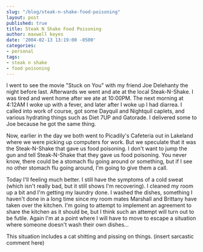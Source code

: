 ```yaml
---
slug: "/blog/steak-n-shake-food-poisoning"
layout: post
published: true
title: Steak N Shake Food Poisoning
author: maxwell keyes
date: '2004-02-13 13:19:00 -0500'
categories:
- personal
tags:
- steak n shake
- food poisoning
---
```


I went to see the movie "Stuck on You" with my friend Joe Delehanty the night
before last. Afterwards we went and ate at the local Steak-N-Shake. I was tired
and went home after we ate at 10:00PM. The next morning at 4:12AM I woke up with
a fever, and later after I woke up I had diarrea. I called into work of course,
got some Dayquil and Nightquil caplets, and various hydrating things such as
Diet 7UP and Gatorade. I delivered some to Joe because he got the same thing.

Now, earlier in the day we both went to Picadily's Cafeteria out in Lakeland
where we were picking up computers for work. But we speculate that it was the
Steak-N-Shake that gave us food poisoning. I don't want to jump the gun and tell
Steak-N-Shake that they gave us food poisoning. You never know, there could be a
stomach flu going around or something, but if I see no other stomach flu going
around, I'm going to give them a call.

Today I'll feeling much better. I still have the symptoms of a cold sweat (which
isn't really bad, but it still shows I'm recovering). I cleaned my room up a bit
and I'm getting my laundry done. I washed the dishes, something I haven't done
in a long time since my room mates Marshall and Brittany have taken over the
kitchen. I'm going to attempt to implement an agreement to share the kitchen as
it should be, but I think such an attempt will turn out to be futile. Again I'm
at a point where I will have to move to escape a situation where someone doesn't
wash their own dishes...

This situation includes a cat shitting and pissing on things. (insert sarcastic
comment here)
